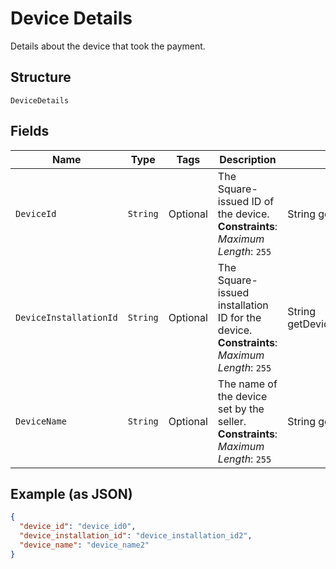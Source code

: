 
# Device Details

Details about the device that took the payment.

## Structure

`DeviceDetails`

## Fields

| Name | Type | Tags | Description | Getter |
|  --- | --- | --- | --- | --- |
| `DeviceId` | `String` | Optional | The Square-issued ID of the device.<br>**Constraints**: *Maximum Length*: `255` | String getDeviceId() |
| `DeviceInstallationId` | `String` | Optional | The Square-issued installation ID for the device.<br>**Constraints**: *Maximum Length*: `255` | String getDeviceInstallationId() |
| `DeviceName` | `String` | Optional | The name of the device set by the seller.<br>**Constraints**: *Maximum Length*: `255` | String getDeviceName() |

## Example (as JSON)

```json
{
  "device_id": "device_id0",
  "device_installation_id": "device_installation_id2",
  "device_name": "device_name2"
}
```

